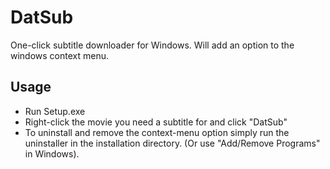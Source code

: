 DatSub
======

One-click subtitle downloader for Windows.
Will add an option to the windows context menu.

Usage
--------
* Run Setup.exe
* Right-click the movie you need a subtitle for and click "DatSub"
* To uninstall and remove the context-menu option simply run the uninstaller in the installation directory. (Or use "Add/Remove Programs" in Windows).
